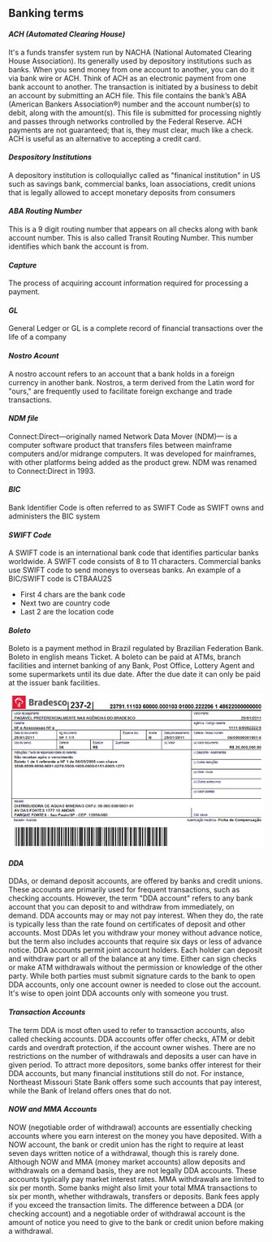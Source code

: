 ## Banking terms

#### _ACH (Automated Clearing House)_

It's a funds transfer system run by NACHA (National Automated Clearing House Association). Its generally used by depository institutions such as banks. When you send money from one account to another, you can do it via bank wire or ACH. Think of ACH as an electronic payment from one bank account to another. The transaction is initiated by a business to debit an account by submitting an ACH file. This file contains the bank’s ABA (American Bankers Association®) number and the account number(s) to debit, along with the amount(s). This file is submitted for processing nightly and passes through networks controlled by the Federal Reserve. ACH payments are not guaranteed; that is, they must clear, much like a check. ACH is useful as an alternative to accepting a credit card.

#### _Despository Institutions_

A depository institution is colloquiallyc called as "finanical institution" in US such as savings bank, commercial banks, loan associations, credit unions that is legally allowed to accept monetary deposits from consumers

#### _ABA Routing Number_

This is a 9 digit routing number that appears on all checks along with bank account number. This is also called Transit Routing Number. This number identifies which bank the account is from.

#### _Capture_

The process of acquiring account information required for processing a payment.

#### _GL_

General Ledger or GL is a complete record of financial transactions over the life of a company

#### _Nostro Acount_

A nostro account refers to an account that a bank holds in a foreign currency in another bank. Nostros, a term derived from the Latin word for "ours," are frequently used to facilitate foreign exchange and trade transactions.

#### _NDM file_

Connect:Direct—originally named Network Data Mover (NDM)— is a computer software product that transfers files between mainframe computers and/or midrange computers. It was developed for mainframes, with other platforms being added as the product grew. NDM was renamed to Connect:Direct in 1993.

#### _BIC_

Bank Identifier Code is often referred to as SWIFT Code as SWIFT owns and administers the BIC system

#### _SWIFT Code_

A SWIFT code is an international bank code that identifies particular banks worldwide. A SWIFT code consists of 8 to 11 characters. Commercial banks use SWIFT code to send moneys to overseas banks. An example of a BIC/SWIFT code is CTBAAU2S

- First 4 chars are the bank code
- Next two are country code
- Last 2 are the location code

#### _Boleto_

Boleto is a payment method in Brazil regulated by Brazilian Federation Bank. Boleto in english means Ticket. A boleto can be paid at ATMs, branch facilities and internet banking of any Bank, Post Office, Lottery Agent and some supermarkets until its due date. After the due date it can only be paid at the issuer bank facilities.

![Boleto Sample](./img/boleto.png)

#### _DDA_

DDAs, or demand deposit accounts, are offered by banks and credit unions. These accounts are primarily used for frequent transactions, such as checking accounts. However, the term "DDA account" refers to any bank account that you can deposit to and withdraw from immediately, on demand. DDA accounts may or may not pay interest. When they do, the rate is typically less than the rate found on certificates of deposit and other accounts. Most DDAs let you withdraw your money without advance notice, but the term also includes accounts that require six days or less of advance notice. DDA accounts permit joint account holders. Each holder can deposit and withdraw part or all of the balance at any time. Either can sign checks or make ATM withdrawals without the permission or knowledge of the other party. While both parties must submit signature cards to the bank to open DDA accounts, only one account owner is needed to close out the account. It's wise to open joint DDA accounts only with someone you trust.

#### _Transaction Accounts_

The term DDA is most often used to refer to transaction accounts, also called checking accounts. DDA accounts offer offer checks, ATM or debit cards and overdraft protection, if the account owner wishes. There are no restrictions on the number of withdrawals and deposits a user can have in given period. To attract more depositors, some banks offer interest for their DDA accounts, but many financial institutions still do not. For instance, Northeast Missouri State Bank offers some such accounts that pay interest, while the Bank of Ireland offers ones that do not.

#### _NOW and MMA Accounts_

NOW (negotiable order of withdrawal) accounts are essentially checking accounts where you earn interest on the money you have deposited. With a NOW account, the bank or credit union has the right to require at least seven days written notice of a withdrawal, though this is rarely done. Although NOW and MMA (money market accounts) allow deposits and withdrawals on a demand basis, they are not legally DDA accounts. These accounts typically pay market interest rates. MMA withdrawals are limited to six per month. Some banks might also limit your total MMA transactions to six per month, whether withdrawals, transfers or deposits. Bank fees apply if you exceed the transaction limits. The difference between a DDA (or checking account) and a negotiable order of withdrawal account is the amount of notice you need to give to the bank or credit union before making a withdrawal.
